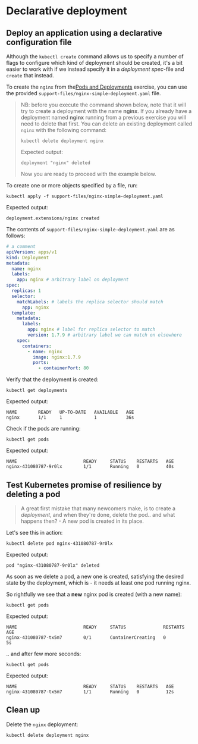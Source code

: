 # Declarative deployment

## Deploy an application using a declarative configuration file

Although the `kubectl create` command allows us to specify a number of flags to
configure which kind of deployment should be created, it's a bit easier to work
with if we instead specify it in a _deployment spec_-file and `create` that
instead.

To create the `nginx` from the[Pods and Deployments](01-pods-deployments.md)
exercise, you can use the provided `support-files/nginx-simple-deployment.yaml`
file.

> NB: before you execute the command shown below, note that it will try to
> create a deployment with the name **nginx**. If you already have a deployment
> named **nginx** running from a previous exercise you will need to delete that
> first. You can delete an existing deployment called `nginx` with the following
> command:
>
> ```
> kubectl delete deployment nginx
> ```
>
> Expected output:
>
> ```
> deployment "nginx" deleted
> ```
>
> Now you are ready to proceed with the example below.

To create one or more objects specified by a file, run:

```
kubectl apply -f support-files/nginx-simple-deployment.yaml
```

Expected output:

```
deployment.extensions/nginx created
```

The contents of `support-files/nginx-simple-deployment.yaml` are as follows:

```yaml
# a comment
apiVersion: apps/v1
kind: Deployment
metadata:
  name: nginx
  labels:
    app: nginx # arbitrary label on deployment
spec:
  replicas: 1
  selector:
    matchLabels: # labels the replica selector should match
      app: nginx
  template:
    metadata:
      labels:
        app: nginx # label for replica selector to match
        version: 1.7.9 # arbitrary label we can match on elsewhere
    spec:
      containers:
        - name: nginx
          image: nginx:1.7.9
          ports:
            - containerPort: 80
```

Verify that the deployment is created:

```
kubectl get deployments
```

Expected output:

```
NAME        READY   UP-TO-DATE   AVAILABLE   AGE
nginx       1/1     1            1           36s
```

Check if the pods are running:

```
kubectl get pods
```

Expected output:

```
NAME                         READY     STATUS    RESTARTS   AGE
nginx-431080787-9r0lx        1/1       Running   0          40s
```

## Test Kubernetes promise of resilience by deleting a pod

> A great first mistake that many newcomers make, is to create a _deployment_,
> and when they're done, delete the pod.. and what happens then? - A new pod is
> created in its place.

Let's see this in action:

```
kubectl delete pod nginx-431080787-9r0lx
```

Expected output:

```
pod "nginx-431080787-9r0lx" deleted
```

As soon as we delete a pod, a new one is created, satisfying the desired state
by the deployment, which is - it needs at least one pod running nginx.

So rightfully we see that a **new** nginx pod is created (with a new name):

```
kubectl get pods
```

Expected output:

```
NAME                         READY     STATUS              RESTARTS   AGE
nginx-431080787-tx5m7        0/1       ContainerCreating   0          5s
```

.. and after few more seconds:

```
kubectl get pods
```

Expected output:

```
NAME                         READY     STATUS    RESTARTS   AGE
nginx-431080787-tx5m7        1/1       Running   0          12s
```

## Clean up

Delete the `nginx` deployment:

```
kubectl delete deployment nginx
```

